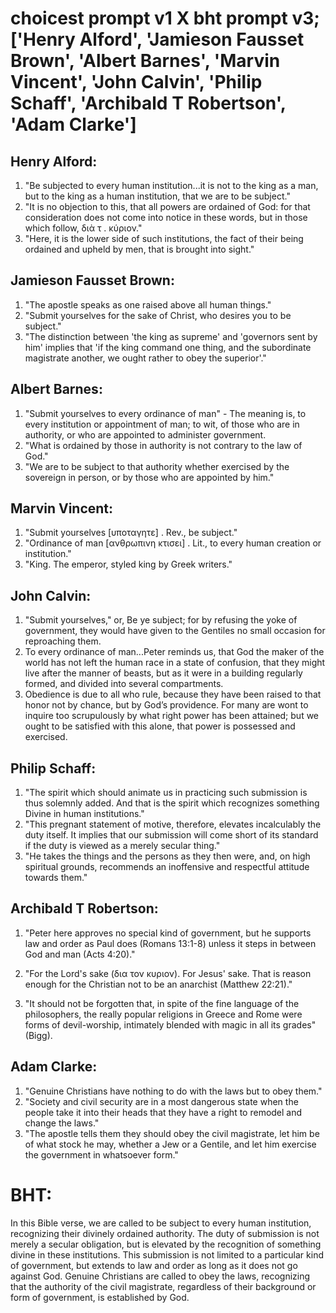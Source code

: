# choicest prompt v1 X bht prompt v3; ['Henry Alford', 'Jamieson Fausset Brown', 'Albert Barnes', 'Marvin Vincent', 'John Calvin', 'Philip Schaff', 'Archibald T Robertson', 'Adam Clarke']

## Henry Alford:
1. "Be subjected to every human institution...it is not to the king as a man, but to the king as a human institution, that we are to be subject." 
2. "It is no objection to this, that all powers are ordained of God: for that consideration does not come into notice in these words, but in those which follow, διὰ τ . κύριον." 
3. "Here, it is the lower side of such institutions, the fact of their being ordained and upheld by men, that is brought into sight."

## Jamieson Fausset Brown:
1. "The apostle speaks as one raised above all human things."
2. "Submit yourselves for the sake of Christ, who desires you to be subject."
3. "The distinction between 'the king as supreme' and 'governors sent by him' implies that 'if the king command one thing, and the subordinate magistrate another, we ought rather to obey the superior'."

## Albert Barnes:
1. "Submit yourselves to every ordinance of man" - The meaning is, to every institution or appointment of man; to wit, of those who are in authority, or who are appointed to administer government.
2. "What is ordained by those in authority is not contrary to the law of God."
3. "We are to be subject to that authority whether exercised by the sovereign in person, or by those who are appointed by him."

## Marvin Vincent:
1. "Submit yourselves [υποταγητε] . Rev., be subject." 
2. "Ordinance of man [ανθρωπινη κτισει] . Lit., to every human creation or institution."
3. "King. The emperor, styled king by Greek writers."

## John Calvin:
1. "Submit yourselves," or, Be ye subject; for by refusing the yoke of government, they would have given to the Gentiles no small occasion for reproaching them.
2. To every ordinance of man...Peter reminds us, that God the maker of the world has not left the human race in a state of confusion, that they might live after the manner of beasts, but as it were in a building regularly formed, and divided into several compartments.
3. Obedience is due to all who rule, because they have been raised to that honor not by chance, but by God’s providence. For many are wont to inquire too scrupulously by what right power has been attained; but we ought to be satisfied with this alone, that power is possessed and exercised.

## Philip Schaff:
1. "The spirit which should animate us in practicing such submission is thus solemnly added. And that is the spirit which recognizes something Divine in human institutions."
2. "This pregnant statement of motive, therefore, elevates incalculably the duty itself. It implies that our submission will come short of its standard if the duty is viewed as a merely secular thing."
3. "He takes the things and the persons as they then were, and, on high spiritual grounds, recommends an inoffensive and respectful attitude towards them."

## Archibald T Robertson:
1. "Peter here approves no special kind of government, but he supports law and order as Paul does (Romans 13:1-8) unless it steps in between God and man (Acts 4:20)."

2. "For the Lord's sake (δια τον κυριον). For Jesus' sake. That is reason enough for the Christian not to be an anarchist (Matthew 22:21)."

3. "It should not be forgotten that, in spite of the fine language of the philosophers, the really popular religions in Greece and Rome were forms of devil-worship, intimately blended with magic in all its grades" (Bigg).

## Adam Clarke:
1. "Genuine Christians have nothing to do with the laws but to obey them."
2. "Society and civil security are in a most dangerous state when the people take it into their heads that they have a right to remodel and change the laws."
3. "The apostle tells them they should obey the civil magistrate, let him be of what stock he may, whether a Jew or a Gentile, and let him exercise the government in whatsoever form."


# BHT:
In this Bible verse, we are called to be subject to every human institution, recognizing their divinely ordained authority. The duty of submission is not merely a secular obligation, but is elevated by the recognition of something divine in these institutions. This submission is not limited to a particular kind of government, but extends to law and order as long as it does not go against God. Genuine Christians are called to obey the laws, recognizing that the authority of the civil magistrate, regardless of their background or form of government, is established by God.